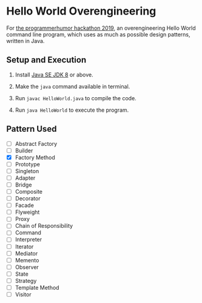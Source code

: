 # Hello World Overengineering

For [the programmerhumor hackathon 2019](https://www.programmerhumor.org/Hackathon), an overengineering Hello World command line program, which uses as much as possible design patterns, written in Java.

## Setup and Execution

1. Install [Java SE JDK 8](https://www.oracle.com/technetwork/java/javase/downloads/jdk8-downloads-2133151.html) or above.

2. Make the `java` command available in terminal.

3. Run `javac HelloWorld.java` to compile the code.

4. Run `java HelloWorld` to execute the program.

## Pattern Used

- [ ] Abstract Factory
- [ ] Builder
- [X] Factory Method
- [ ] Prototype
- [ ] Singleton
- [ ] Adapter
- [ ] Bridge
- [ ] Composite
- [ ] Decorator
- [ ] Facade
- [ ] Flyweight
- [ ] Proxy
- [ ] Chain of Responsibility
- [ ] Command
- [ ] Interpreter
- [ ] Iterator
- [ ] Mediator
- [ ] Memento
- [ ] Observer
- [ ] State
- [ ] Strategy
- [ ] Template Method
- [ ] Visitor
